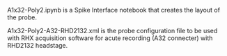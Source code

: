 
A1x32-Poly2.ipynb is a Spike Interface notebook that creates the layout of the probe. 

A1x32-Poly2-A32-RHD2132.xml is the probe configuration file to be used with RHX acquisition software for acute recording (A32 connecter) with RHD2132 headstage.